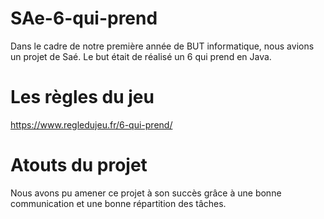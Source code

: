 # SAe-6-qui-prend
Dans le cadre de notre première année de BUT informatique, nous avions un projet de Saé.
Le but était de réalisé un 6 qui prend en Java.

# Les règles du jeu
https://www.regledujeu.fr/6-qui-prend/

# Atouts du projet
Nous avons pu amener ce projet à son succès grâce à une bonne communication et une bonne répartition des tâches.
